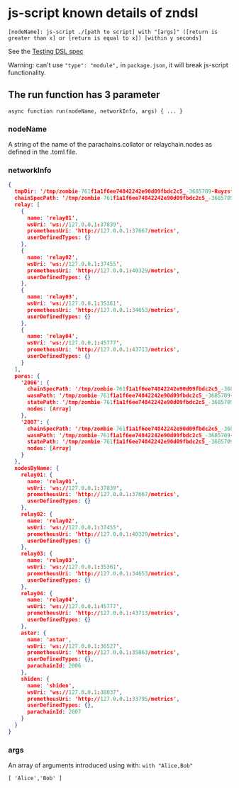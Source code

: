 # js-script known details of zndsl

`[nodeName]: js-script ./[path to script] with "[args]" ([return is greater than x] or [return is equal to x]) [within y seconds]`

See the [Testing DSL spec](https://paritytech.github.io/zombienet/cli/test-dsl-definition-spec.html)

Warning: can't use `"type": "module",` in `package.json`, it will break js-script functionality.

## The run function has 3 parameter

`async function run(nodeName, networkInfo, args) { ... }`

### nodeName

A string of the name of the parachains.collator or relaychain.nodes as defined in the .toml file.

### networkInfo

```json
{
  tmpDir: '/tmp/zombie-761f1a1f6ee74842242e90d09fbdc2c5_-3685709-RuyzsfXB12n9',
  chainSpecPath: '/tmp/zombie-761f1a1f6ee74842242e90d09fbdc2c5_-3685709-RuyzsfXB12n9/rococo-local.json',
  relay: [
    {
      name: 'relay01',
      wsUri: 'ws://127.0.0.1:37839',
      prometheusUri: 'http://127.0.0.1:37667/metrics',
      userDefinedTypes: {}
    },
    {
      name: 'relay02',
      wsUri: 'ws://127.0.0.1:37455',
      prometheusUri: 'http://127.0.0.1:40329/metrics',
      userDefinedTypes: {}
    },
    {
      name: 'relay03',
      wsUri: 'ws://127.0.0.1:35361',
      prometheusUri: 'http://127.0.0.1:34653/metrics',
      userDefinedTypes: {}
    },
    {
      name: 'relay04',
      wsUri: 'ws://127.0.0.1:45777',
      prometheusUri: 'http://127.0.0.1:43713/metrics',
      userDefinedTypes: {}
    }
  ],
  paras: {
    '2006': {
      chainSpecPath: '/tmp/zombie-761f1a1f6ee74842242e90d09fbdc2c5_-3685709-RuyzsfXB12n9/astar-dev-2006-rococo-local.json',
      wasmPath: '/tmp/zombie-761f1a1f6ee74842242e90d09fbdc2c5_-3685709-RuyzsfXB12n9/2006/genesis-wasm',
      statePath: '/tmp/zombie-761f1a1f6ee74842242e90d09fbdc2c5_-3685709-RuyzsfXB12n9/2006/genesis-state',
      nodes: [Array]
    },
    '2007': {
      chainSpecPath: '/tmp/zombie-761f1a1f6ee74842242e90d09fbdc2c5_-3685709-RuyzsfXB12n9/shiden-dev-2007-rococo-local.json',
      wasmPath: '/tmp/zombie-761f1a1f6ee74842242e90d09fbdc2c5_-3685709-RuyzsfXB12n9/2007/genesis-wasm',
      statePath: '/tmp/zombie-761f1a1f6ee74842242e90d09fbdc2c5_-3685709-RuyzsfXB12n9/2007/genesis-state',
      nodes: [Array]
    }
  },
  nodesByName: {
    relay01: {
      name: 'relay01',
      wsUri: 'ws://127.0.0.1:37839',
      prometheusUri: 'http://127.0.0.1:37667/metrics',
      userDefinedTypes: {}
    },
    relay02: {
      name: 'relay02',
      wsUri: 'ws://127.0.0.1:37455',
      prometheusUri: 'http://127.0.0.1:40329/metrics',
      userDefinedTypes: {}
    },
    relay03: {
      name: 'relay03',
      wsUri: 'ws://127.0.0.1:35361',
      prometheusUri: 'http://127.0.0.1:34653/metrics',
      userDefinedTypes: {}
    },
    relay04: {
      name: 'relay04',
      wsUri: 'ws://127.0.0.1:45777',
      prometheusUri: 'http://127.0.0.1:43713/metrics',
      userDefinedTypes: {}
    },
    astar: {
      name: 'astar',
      wsUri: 'ws://127.0.0.1:36527',
      prometheusUri: 'http://127.0.0.1:35863/metrics',
      userDefinedTypes: {},
      parachainId: 2006
    },
    shiden: {
      name: 'shiden',
      wsUri: 'ws://127.0.0.1:38037',
      prometheusUri: 'http://127.0.0.1:33795/metrics',
      userDefinedTypes: {},
      parachainId: 2007
    }
  }
}
```

### args

An array of arguments introduced using with:  `with "Alice,Bob"`

`[ 'Alice','Bob' ]`
